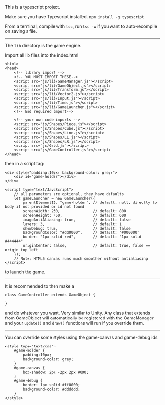 This is a typescript project.

Make sure you have Typescript installed.
`npm install -g typescript`

From a terminal, compile with `tsc`, run `tsc -w` if you want to auto-recompile on saving a file.

------

The `lib` directory is the game engine.

Import all lib files into the index.html

```
<html>
<head>
	<!-- library import -->
	<!-- YOU MUST IMPORT THESE-->
	<script src="js/lib/GameManager.js"></script>
	<script src="js/lib/GameObject.js"></script>
	<script src="js/lib/Transform.js"></script>
	<script src="js/lib/Vector2.js"></script>
	<script src="js/lib/Input.js"></script>
	<script src="js/lib/Time.js"></script>
	<script src="js/lib/GameLauncher.js"></script>
	<!-- End required import-->

	<!-- your own code imports -->
	<script src="js/Shapes/Piece.js"></script>
	<script src="js/Shapes/Cube.js"></script>
	<script src="js/Shapes/Line.js"></script>
	<script src="js/Shapes/LL.js"></script>
	<script src="js/Shapes/LR.js"></script>
	<script src="js/Grid.js"></script>
	<script src="js/GameController.js"></script>
</head>

```

then in a script tag:

```
<div style="padding:10px; background-color: grey;">
    <div id="game-holder"></div>
</div>

<script type="text/JavaScript">
    // all parameters are optional, they have defaults
    let gameLauncher = new GameLauncher({
        parentElementID: "game-holder", // default: null, directly to body if not provided or id not found
        screenWidth: 250,               // default: 800
        screenHeight: 450,              // default: 600
        imageAntiAliasing: true,        // default: false
        layers: 3,                      // default: 1
        showDebug: true,                // default: false
        backgroundColor: "#dd0000",     // default: "#000000"
        border: "1px solid red",        // default: "1px solid #444444"
        originCenter: false,            // default: true, false == origin top left
    });
    // Note: HTML5 canvas runs much smoother without antialiasing
</script>
```

to launch the game.

-------

It is recommended to then make a 

```
class GameController extends GameObject {

}
```

and do whatever you want.  Very similar to Unity.  Any class that extends from GameObject will automatically be registered with the GameManager and your `update()` and `draw()` functions will run if you override them.


--------

You can override some styles using the game-canvas and game-debug ids

```
<style type="text/css">
    #game-holder {
        padding:10px;
        background-color: grey;
    }
    #game-canvas {
        box-shadow: 2px -2px 2px #000;
    }
    #game-debug {
        border: 1px solid #ff0000;
        background-color: #dddddd;
    }
</style>
```
